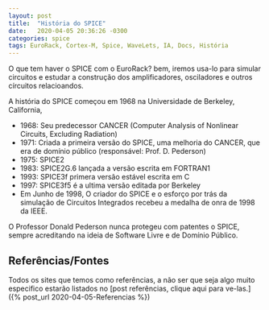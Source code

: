 ```yaml
---
layout: post
title:  "História do SPICE"
date:   2020-04-05 20:36:26 -0300
categories: spice
tags: EuroRack, Cortex-M, Spice, WaveLets, IA, Docs, História
---
```

O que tem haver o SPICE com o EuroRack? bem, iremos usa-lo para simular circuitos e estudar a construção dos amplificadores, osciladores e outros círcuitos relacioandos.

<!--more-->

A história do SPICE começou em 1968 na Universidade de Berkeley, California,

 * 1968: Seu predecessor CANCER (Computer Analysis of Nonlinear Circuits, Excluding Radiation)
 * 1971: Criada a primeira versão do SPICE, uma melhoria do CANCER, que era de domínio público (responsável: Prof. D. Pederson)
 * 1975: SPICE2
 * 1983: SPICE2G.6 lançada a versão escrita em FORTRAN1
 * 1993: SPICE3f primera versão estável escrita em C
 * 1997: SPICE3f5 é a ultima versão editada por Berkeley
 * Em Junho de 1998, O criador do SPICE e o esforço por trás da simulação de Circuitos Integrados recebeu a medalha de onra de 1998 da IEEE.
 
 O Professor Donald Pederson nunca protegeu com patentes o SPICE, sempre acreditando na ideia de Software Livre e de Domínio Público.
 
## Referências/Fontes

Todos os sites que temos como referências, a não ser que seja algo muito especifico estarão listados no [post referências, clique aqui para ve-las.]({% post_url 2020-04-05-Referencias %})